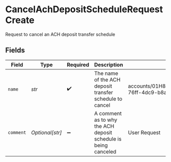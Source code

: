 # CancelAchDepositScheduleRequestCreate

Request to cancel an ACH deposit transfer schedule


## Fields

| Field                                                                                        | Type                                                                                         | Required                                                                                     | Description                                                                                  | Example                                                                                      |
| -------------------------------------------------------------------------------------------- | -------------------------------------------------------------------------------------------- | -------------------------------------------------------------------------------------------- | -------------------------------------------------------------------------------------------- | -------------------------------------------------------------------------------------------- |
| `name`                                                                                       | *str*                                                                                        | :heavy_check_mark:                                                                           | The name of the ACH deposit transfer schedule to cancel                                      | accounts/01H8FB90ZRRFWXB4XC2JPJ1D4Y/achDepositSchedules/40eb6b6f-76ff-4dc9-b8a0-b65a7658f8b1 |
| `comment`                                                                                    | *Optional[str]*                                                                              | :heavy_minus_sign:                                                                           | A comment as to why the ACH deposit schedule is being canceled                               | User Request                                                                                 |